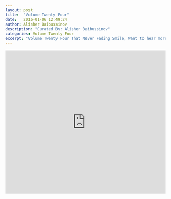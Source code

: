 ```yaml
---
layout: post
title:  "Volume Twenty Four"
date:   2016-01-06 12:49:24
author: Alisher Baibussinov
description: "Curated By: Alisher Baibussinov"
categories: Volume Twenty Four
excerpt: "Volume Twenty Four That Never Fading Smile, Want to hear more great music? Check back every Wednesday"
---
```

<iframe width="100%" height="450" scrolling="no" frameborder="no" src="https://w.soundcloud.com/player/?url=https%3A//api.soundcloud.com/playlists/182765765%3Fsecret_token%3Ds-1CNFB&amp;auto_play=false&amp;hide_related=true&amp;show_comments=false&amp;show_user=true&amp;show_reposts=false&amp;visual=true"></iframe>
